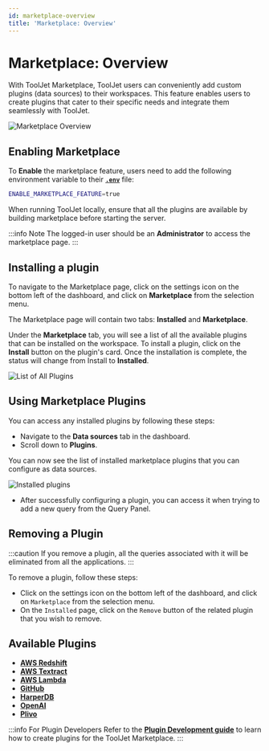 ```yaml
---
id: marketplace-overview
title: 'Marketplace: Overview'
---
```


# Marketplace: Overview

With ToolJet Marketplace, ToolJet users can conveniently add custom plugins (data sources) to their workspaces. This feature enables users to create plugins that cater to their specific needs and integrate them seamlessly with ToolJet.

<div style={{textAlign: 'center'}}>
    <img className="screenshot-full" src="/img/marketplace/overview/marketplace-v2.png" alt="Marketplace Overview" />
</div>

## Enabling Marketplace 

To **Enable** the marketplace feature, users need to add the following environment variable to their **[`.env`](/docs/setup/env-vars#marketplace)** file:

```bash
ENABLE_MARKETPLACE_FEATURE=true
```

When running ToolJet locally, ensure that all the plugins are available by building marketplace before starting the server.

:::info Note
The logged-in user should be an **Administrator** to access the marketplace page.
:::

## Installing a plugin

To navigate to the Marketplace page, click on the settings icon on the bottom left of the dashboard, and click on **Marketplace** from the selection menu.

The Marketplace page will contain two tabs: **Installed** and **Marketplace**. 

Under the **Marketplace** tab, you will see a list of all the available plugins that can be installed on the workspace. To install a plugin, click on the **Install** button on the plugin's card. Once the installation is complete, the status will change from Install to **Installed**.

<div style={{textAlign: 'center'}}>
    <img className="screenshot-full" src="/img/marketplace/overview/allplugins-v2.png" alt="List of All Plugins" /> 
</div>

## Using Marketplace Plugins

You can access any installed plugins by following these steps:

- Navigate to the **Data sources** tab in the dashboard.
- Scroll down to **Plugins**.

You can now see the list of installed marketplace plugins that you can configure as data sources.

<div style={{textAlign: 'center'}}>
    <img className="screenshot-full" src="/img/marketplace/overview/installed-plugins.png" alt="Installed plugins" />
</div>

- After successfully configuring a plugin, you can access it when trying to add a new query from the Query Panel.

<!-- <div style={{textAlign: 'center'}}>
    <img className="screenshot-full" src="/img/marketplace/overview/add-query.png" alt="Marketplace" />
</div> -->

## Removing a Plugin

:::caution
If you remove a plugin, all the queries associated with it will be eliminated from all the applications.
:::

To remove a plugin, follow these steps:
- Click on the settings icon on the bottom left of the dashboard, and click on `Marketplace` from the selection menu.
- On the `Installed` page, click on the `Remove` button of the related plugin that you wish to remove.

## Available Plugins
- **[AWS Redshift](/docs/marketplace/plugins/marketplace-plugin-redshift)**
- **[AWS Textract](/docs/marketplace/plugins/marketplace-plugin-textract)**
- **[AWS Lambda](/docs/marketplace/plugins/aws-lambda-plugin)**
- **[GitHub](/docs/marketplace/plugins/marketplace-plugin-github)**
- **[HarperDB](/docs/marketplace/plugins/marketplace-plugin-harperdb)**
- **[OpenAI](/docs/marketplace/plugins/marketplace-plugin-openai)**
- **[Plivo](/docs/marketplace/plugins/marketplace-plugin-plivo)**

:::info For Plugin Developers
Refer to the **[Plugin Development guide](/docs/contributing-guide/marketplace/marketplace-setup)** to learn how to create plugins for the ToolJet Marketplace.
:::